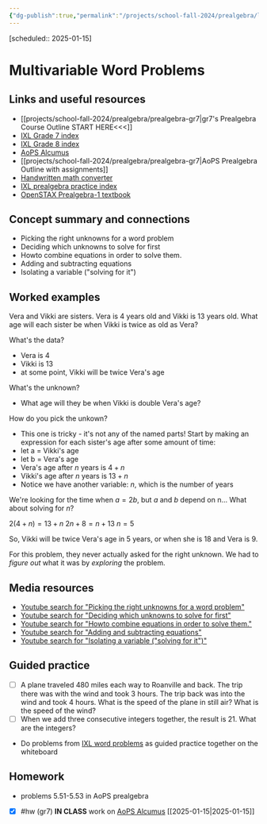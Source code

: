 ```yaml
---
{"dg-publish":true,"permalink":"/projects/school-fall-2024/prealgebra/lessons/multi-variable-word-problems/"}
---
```



[scheduled:: 2025-01-15] 

#  Multivariable Word Problems

## Links and useful resources 

- [[projects/school-fall-2024/prealgebra/prealgebra-gr7\|gr7's Prealgebra Course Outline START HERE<<<]]
- [IXL Grade 7 index](https://www.ixl.com/math/grade-7)
- [IXL Grade 8 index](https://www.ixl.com/math/grade-8)
- [AoPS Alcumus](https://artofproblemsolving.com/teacher/students)
- [[projects/school-fall-2024/prealgebra/prealgebra-gr7\|AoPS Prealgebra Outline with assignments]]
- [Handwritten math converter](https://webdemo.myscript.com/views/math/index.html#)
- [IXL prealgebra practice index](https://www.ixl.com/math/grade-7)
- [OpenSTAX Prealgebra-1 textbook](https://openstax.org/books/prealgebra-2e/pages/1-introduction)



## Concept summary and connections


- Picking the right unknowns for a word problem 
- Deciding which unknowns to solve for first 
- Howto combine equations in order to solve them. 
- Adding and subtracting equations 
- Isolating a variable ("solving for it") 

## Worked examples

Vera and Vikki are sisters. Vera is 4 years old and Vikki is 13 years old. What age will each sister be when Vikki is twice as old as Vera?

What's the data?
- Vera is 4
- Vikki is 13
- at some point, Vikki will be twice Vera's age

What's the unknown?
- What age will they be when Vikki is double Vera's age?

How do you pick the unkown?
- This one is tricky - it's not any of the named parts! Start by making an expression for each sister's age after some amount of time:
- let a = Vikki's age
- let b = Vera's age
- Vera's age after $n$ years is $4+n$
- Vikki's age after $n$ years is $13+n$
- Notice we have another variable: $n$, which is the number of years

We're looking for the time when $a = 2b$, but $a$ and $b$ depend on n...
What about solving for $n$?

$2(4+n) = 13+n$
$2n+8 = n+13$
$n = 5$

So, Vikki will be twice Vera's age in 5 years, or when she is 18 and Vera is 9.

For this problem, they never actually asked for the right unknown. We had to *figure out* what it was by *exploring* the problem.


## Media resources

- [Youtube search for "Picking the right unknowns for a word problem"](https://www.youtube.com/results?search_query=Picking%20the%20right%20unknowns%20for%20a%20word%20problem)  
- [Youtube search for "Deciding which unknowns to solve for first"](https://www.youtube.com/results?search_query=Deciding%20which%20unknowns%20to%20solve%20for%20first)  
- [Youtube search for "Howto combine equations in order to solve them."](https://www.youtube.com/results?search_query=Howto%20combine%20equations%20in%20order%20to%20solve%20them.)  
- [Youtube search for "Adding and subtracting equations"](https://www.youtube.com/results?search_query=Adding%20and%20subtracting%20equations)  
- [Youtube search for "Isolating a variable ("solving for it")"](https://www.youtube.com/results?search_query=Isolating%20a%20variable%20(%22solving%20for%20it%22))  

## Guided practice


- [ ] A plane traveled 480 miles each way to Roanville and back. The trip there was with the wind and took 3 hours. The trip back was into the wind and took 4 hours. What is the speed of the plane in still air? What is the speed of the wind?   
- [ ] When we add three consecutive integers together, the result is 21. What are the integers?   
- Do problems from [IXL word problems](https://www.ixl.com/math/algebra-1/solve-a-system-of-equations-using-any-method-word-problems) as guided practice together on the whiteboard

## Homework

- problems 5.51-5.53 in AoPS prealgebra
- [x] #hw (gr7) **IN CLASS** work on [AoPS Alcumus](https://artofproblemsolving.com/alcumus) [[2025-01-15\|2025-01-15]]
